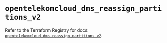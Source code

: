 # `opentelekomcloud_dms_reassign_partitions_v2`

Refer to the Terraform Registry for docs: [`opentelekomcloud_dms_reassign_partitions_v2`](https://registry.terraform.io/providers/opentelekomcloud/opentelekomcloud/1.36.34/docs/resources/dms_reassign_partitions_v2).

